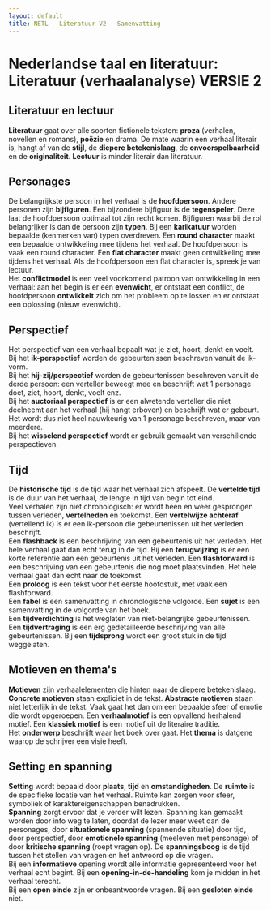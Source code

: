 ```yaml
---
layout: default
title: NETL - Literatuur V2 - Samenvatting
---
```


# Nederlandse taal en literatuur: Literatuur (verhaalanalyse) VERSIE 2

## Literatuur en lectuur

**Literatuur** gaat over alle soorten fictionele teksten: **proza** (verhalen, novellen en romans), **poëzie** en drama. De mate waarin een verhaal literair is, hangt af van de **stijl**, de **diepere betekenislaag**, de **onvoorspelbaarheid** en de **originaliteit**. **Lectuur** is minder literair dan literatuur.

## Personages

De belangrijkste persoon in het verhaal is de **hoofdpersoon**. Andere personen zijn **bijfiguren**. Een bijzondere bijfiguur is de **tegenspeler**. Deze laat de hoofdpersoon optimaal tot zijn recht komen. Bijfiguren waarbij de rol belangrijker is dan de persoon zijn **typen**. Bij een **karikatuur** worden bepaalde (kenmerken van) typen overdreven. Een **round character** maakt een bepaalde ontwikkeling mee tijdens het verhaal. De hoofdpersoon is vaak een round character. Een **flat character** maakt geen ontwikkeling mee tijdens het verhaal. Als de hoofdpersoon een flat character is, spreek je van lectuur.  
Het **conflictmodel** is een veel voorkomend patroon van ontwikkeling in een verhaal: aan het begin is er een **evenwicht**, er ontstaat een conflict, de hoofdpersoon **ontwikkelt** zich om het probleem op te lossen en er ontstaat een oplossing (nieuw evenwicht).

## Perspectief

Het perspectief van een verhaal bepaalt wat je ziet, hoort, denkt en voelt.  
Bij het **ik-perspectief** worden de gebeurtenissen beschreven vanuit de ik-vorm.  
Bij het **hij-zij/perspectief** worden de gebeurtenissen beschreven vanuit de derde persoon: een verteller beweegt mee en beschrijft wat 1 personage doet, ziet, hoort, denkt, voelt enz.  
Bij het **auctoriaal** **perspectief** is er een alwetende verteller die niet deelneemt aan het verhaal (hij hangt erboven) en beschrijft wat er gebeurt. Het wordt dus niet heel nauwkeurig van 1 personage beschreven, maar van meerdere.  
Bij het **wisselend perspectief** wordt er gebruik gemaakt van verschillende perspectieven.

## Tijd

De **historische tijd** is de tijd waar het verhaal zich afspeelt. De **vertelde tijd** is de duur van het verhaal, de lengte in tijd van begin tot eind.  
Veel verhalen zijn niet chronologisch: er wordt heen en weer gesprongen tussen verleden, **vertelheden** en toekomst. Een **vertelwijze achteraf** (vertellend ik) is er een ik-persoon die gebeurtenissen uit het verleden beschrijft.  
Een **flashback** is een beschrijving van een gebeurtenis uit het verleden. Het hele verhaal gaat dan echt terug in de tijd. Bij een **terugwijzing** is er een korte referentie aan een gebeurtenis uit het verleden. Een **flashforward** is een beschrijving van een gebeurtenis die nog moet plaatsvinden. Het hele verhaal gaat dan echt naar de toekomst.  
Een **proloog** is een tekst voor het eerste hoofdstuk, met vaak een flashforward.  
Een **fabel** is een samenvatting in chronologische volgorde. Een **sujet** is een samenvatting in de volgorde van het boek.  
Een **tijdverdichting** is het weglaten van niet-belangrijke gebeurtenissen. Een **tijdvertraging** is een erg gedetailleerde beschrijving van alle gebeurtenissen. Bij een **tijdsprong** wordt een groot stuk in de tijd weggelaten.

## Motieven en thema's

**Motieven** zijn verhaalelementen die hinten naar de diepere betekenislaag. **Concrete motieven** staan expliciet in de tekst. **Abstracte motieven** staan niet letterlijk in de tekst. Vaak gaat het dan om een bepaalde sfeer of emotie die wordt opgeroepen. Een **verhaalmotief** is een opvallend herhalend motief. Een **klassiek motief** is een motief uit de literaire traditie.  
Het **onderwerp** beschrijft waar het boek over gaat. Het **thema** is datgene waarop de schrijver een visie heeft.

## Setting en spanning

**Setting** wordt bepaald door **plaats**, **tijd** en **omstandigheden**. De **ruimte** is de specifieke locatie van het verhaal. Ruimte kan zorgen voor sfeer, symboliek of karaktereigenschappen benadrukken.  
**Spanning** zorgt ervoor dat je verder wilt lezen. Spanning kan gemaakt worden door info weg te laten, doordat de lezer meer weet dan de personages, door **situationele spanning** (spannende situatie) door tijd, door perspectief, door **emotionele spanning** (meeleven met personage) of door **kritische spanning** (roept vragen op). De **spanningsboog** is de tijd tussen het stellen van vragen en het antwoord op die vragen.  
Bij een **informatieve** opening wordt alle informatie gepresenteerd voor het verhaal echt begint. Bij een **opening-in-de-handeling** kom je midden in het verhaal terecht.  
Bij een **open einde** zijn er onbeantwoorde vragen. Bij een **gesloten einde** niet.

